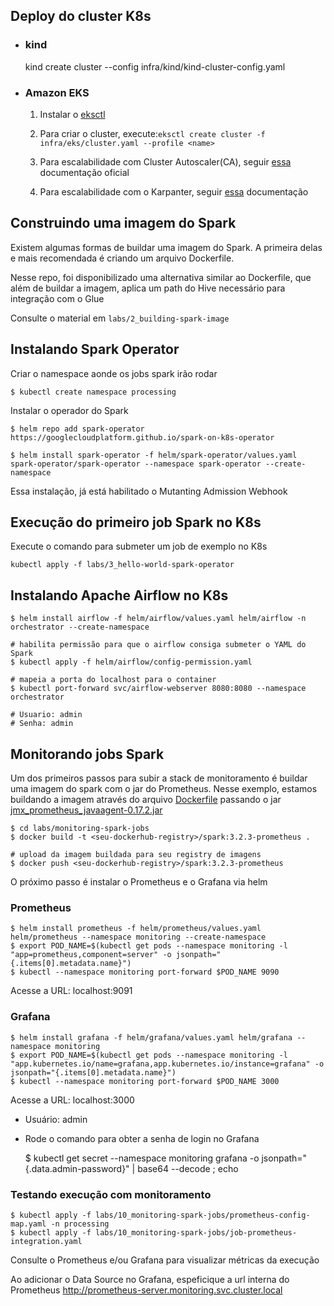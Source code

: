 ## Deploy do cluster K8s

- ### kind
    kind create cluster --config infra/kind/kind-cluster-config.yaml

- ### Amazon EKS
    1. Instalar o [eksctl](https://eksctl.io/introduction/)

    2. Para criar o cluster, execute:```eksctl create cluster -f infra/eks/cluster.yaml --profile <name>```
    3. Para escalabilidade com Cluster Autoscaler(CA), seguir [essa](https://docs.aws.amazon.com/eks/latest/userguide/autoscaling.html) documentação oficial
    4. Para escalabilidade com o Karpanter, seguir [essa](https://karpenter.sh/v0.25.0/getting-started/getting-started-with-eksctl/) documentação

## Construindo uma imagem do Spark
  Existem algumas formas de buildar uma imagem do Spark. A primeira delas e mais recomendada é criando um arquivo Dockerfile.

  Nesse repo, foi disponibilizado uma alternativa similar ao Dockerfile, que além de buildar a imagem, aplica um path do Hive necessário para integração com o Glue

  Consulte o material em ```labs/2_building-spark-image```

## Instalando Spark Operator
Criar o namespace aonde os jobs spark irão rodar 
   
    $ kubectl create namespace processing 

Instalar o operador do Spark

    $ helm repo add spark-operator https://googlecloudplatform.github.io/spark-on-k8s-operator

    $ helm install spark-operator -f helm/spark-operator/values.yaml spark-operator/spark-operator --namespace spark-operator --create-namespace
  
Essa instalação, já está habilitado o Mutanting Admission Webhook

## Execução do primeiro job Spark no K8s
  Execute o comando para submeter um job de exemplo no K8s

  ```kubectl apply -f labs/3_hello-world-spark-operator ```
## Instalando Apache Airflow no K8s

    $ helm install airflow -f helm/airflow/values.yaml helm/airflow -n orchestrator --create-namespace
    
    # habilita permissão para que o airflow consiga submeter o YAML do Spark 
    $ kubectl apply -f helm/airflow/config-permission.yaml
    
    # mapeia a porta do localhost para o container
    $ kubectl port-forward svc/airflow-webserver 8080:8080 --namespace orchestrator
    
    # Usuario: admin
    # Senha: admin
## Monitorando jobs Spark

Um dos primeiros passos para subir a stack de monitoramento é buildar uma imagem do spark com o jar do Prometheus. Nesse exemplo, estamos buildando a imagem através do arquivo [Dockerfile](labs%2Fmonitoring-spark-jobs%2FDockerfile) passando o jar [jmx_prometheus_javaagent-0.17.2.jar](labs%2Fmonitoring-spark-jobs%2Fjmx_prometheus_javaagent-0.17.2.jar)

    $ cd labs/monitoring-spark-jobs
    $ docker build -t <seu-dockerhub-registry>/spark:3.2.3-prometheus .

    # upload da imagem buildada para seu registry de imagens
    $ docker push <seu-dockerhub-registry>/spark:3.2.3-prometheus

O próximo passo é instalar o Prometheus e o Grafana via helm

### Prometheus

    $ helm install prometheus -f helm/prometheus/values.yaml helm/prometheus --namespace monitoring --create-namespace
    $ export POD_NAME=$(kubectl get pods --namespace monitoring -l "app=prometheus,component=server" -o jsonpath="{.items[0].metadata.name}")
    $ kubectl --namespace monitoring port-forward $POD_NAME 9090   

  
Acesse a URL: localhost:9091

### Grafana
    $ helm install grafana -f helm/grafana/values.yaml helm/grafana --namespace monitoring
    $ export POD_NAME=$(kubectl get pods --namespace monitoring -l "app.kubernetes.io/name=grafana,app.kubernetes.io/instance=grafana" -o jsonpath="{.items[0].metadata.name}")
    $ kubectl --namespace monitoring port-forward $POD_NAME 3000

Acesse a URL: localhost:3000

  * Usuário: admin
  * 
    Rode o comando para obter a senha de login no Grafana
  
    $ kubectl get secret --namespace monitoring grafana -o jsonpath="{.data.admin-password}" | base64 --decode ; echo

### Testando execução com monitoramento
  
    $ kubectl apply -f labs/10_monitoring-spark-jobs/prometheus-config-map.yaml -n processing
    $ kubectl apply -f labs/10_monitoring-spark-jobs/job-prometheus-integration.yaml

Consulte o Prometheus e/ou Grafana para visualizar métricas da execução

Ao adicionar o Data Source no Grafana, espeficique a url interna do Prometheus
http://prometheus-server.monitoring.svc.cluster.local